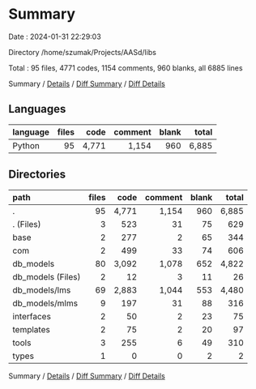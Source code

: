 # Summary

Date : 2024-01-31 22:29:03

Directory /home/szumak/Projects/AASd/libs

Total : 95 files,  4771 codes, 1154 comments, 960 blanks, all 6885 lines

Summary / [Details](details.md) / [Diff Summary](diff.md) / [Diff Details](diff-details.md)

## Languages
| language | files | code | comment | blank | total |
| :--- | ---: | ---: | ---: | ---: | ---: |
| Python | 95 | 4,771 | 1,154 | 960 | 6,885 |

## Directories
| path | files | code | comment | blank | total |
| :--- | ---: | ---: | ---: | ---: | ---: |
| . | 95 | 4,771 | 1,154 | 960 | 6,885 |
| . (Files) | 3 | 523 | 31 | 75 | 629 |
| base | 2 | 277 | 2 | 65 | 344 |
| com | 2 | 499 | 33 | 74 | 606 |
| db_models | 80 | 3,092 | 1,078 | 652 | 4,822 |
| db_models (Files) | 2 | 12 | 3 | 11 | 26 |
| db_models/lms | 69 | 2,883 | 1,044 | 553 | 4,480 |
| db_models/mlms | 9 | 197 | 31 | 88 | 316 |
| interfaces | 2 | 50 | 2 | 23 | 75 |
| templates | 2 | 75 | 2 | 20 | 97 |
| tools | 3 | 255 | 6 | 49 | 310 |
| types | 1 | 0 | 0 | 2 | 2 |

Summary / [Details](details.md) / [Diff Summary](diff.md) / [Diff Details](diff-details.md)